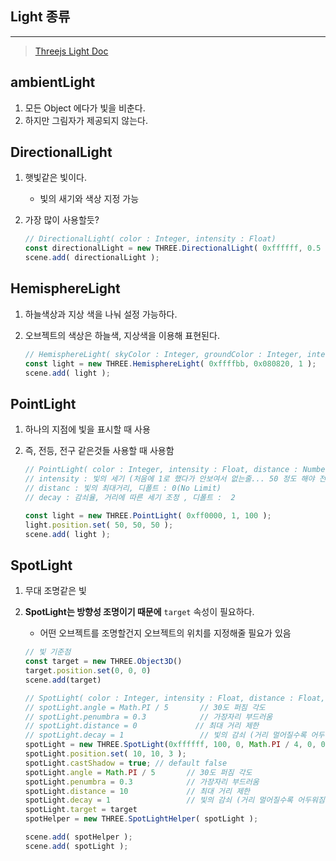 ## Light 종류

---

>[Threejs Light Doc](https://threejs.org/docs/#api/en/lights/SpotLight)

## ambientLight

1. 모든 Object 에다가 빛을 비춘다. 
2. 하지만 그림자가 제공되지 않는다. 

## DirectionalLight

1. 햇빛같은 빛이다. 

   - 빛의 새기와 색상 지정 가능 

2. 가장 많이 사용할듯? 

   ```js
   // DirectionalLight( color : Integer, intensity : Float)
   const directionalLight = new THREE.DirectionalLight( 0xffffff, 0.5 );
   scene.add( directionalLight );
   ```

## HemisphereLight

1. 하늘색상과 지상 색을 나눠 설정 가능하다. 

2. 오브젝트의 색상은 하늘색, 지상색을 이용해 표현된다. 

   ```js
   // HemisphereLight( skyColor : Integer, groundColor : Integer, intensity : Float )
   const light = new THREE.HemisphereLight( 0xffffbb, 0x080820, 1 );
   scene.add( light );
   ```

## PointLight

1. 하나의 지점에 빛을 표시할 때 사용 

2. 즉, 전등, 전구 같은것들 사용할 때 사용함 

   ```js
   // PointLight( color : Integer, intensity : Float, distance : Number, decay : Float )
   // intensity : 빛의 세기 (처음에 1로 했다가 안보여서 없는줄... 50 정도 해야 전구같음 )
   // distanc : 빛의 최대거리, 디폴트 : 0(No Limit)
   // decay : 감쇠율, 거리에 따른 세기 조정 , 디폴트 :  2
   
   const light = new THREE.PointLight( 0xff0000, 1, 100 );
   light.position.set( 50, 50, 50 );
   scene.add( light );
   ```

## SpotLight

1. 무대 조명같은 빛 

2. **SpotLight는 방향성 조명이기 때문에** `target` 속성이 필요하다. 

   - 어떤 오브젝트를 조명할건지 오브젝트의 위치를 지정해줄 필요가 있음 

   ```js
   // 빛 기준점 
   const target = new THREE.Object3D()
   target.position.set(0, 0, 0)
   scene.add(target)
   
   // SpotLight( color : Integer, intensity : Float, distance : Float, angle : Radians, penumbra : Float, decay : Float )
   // spotLight.angle = Math.PI / 5       // 30도 퍼짐 각도
   // spotLight.penumbra = 0.3            // 가장자리 부드러움
   // spotLight.distance = 0             // 최대 거리 제한
   // spotLight.decay = 1                 // 빛의 감쇠 (거리 멀어질수록 어두워짐)
   spotLight = new THREE.SpotLight(0xffffff, 100, 0, Math.PI / 4, 0, 0);
   spotLight.position.set( 10, 10, 3 );
   spotLight.castShadow = true; // default false
   spotLight.angle = Math.PI / 5       // 30도 퍼짐 각도
   spotLight.penumbra = 0.3            // 가장자리 부드러움
   spotLight.distance = 10             // 최대 거리 제한
   spotLight.decay = 1                 // 빛의 감쇠 (거리 멀어질수록 어두워짐)
   spotLight.target = target
   spotHelper = new THREE.SpotLightHelper( spotLight );
   
   scene.add( spotHelper );
   scene.add( spotLight );
   ```

   